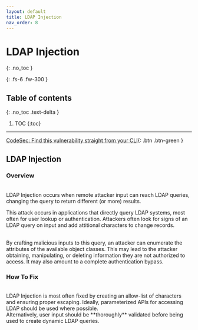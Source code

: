 ```yaml
---
layout: default
title: LDAP Injection
nav_order: 8
---
```


# LDAP Injection
{: .no_toc }

{: .fs-6 .fw-300 }

## Table of contents
{: .no_toc .text-delta }

1. TOC
{:toc}

---
[CodeSec: Find this vulnerability straight from your CLI](https://www.contrastsecurity.com/developer/codesec/){: .btn .btn-green }

## LDAP Injection

### Overview 
<br/>
LDAP Injection occurs when remote attacker input can reach LDAP queries, changing the query to return different (or more) results. 

This attack occurs in applications that directly query LDAP systems, most often for user lookup or authentication. 
Attackers often look for signs of an LDAP query on input and add attitional characters to change records. 
<br/>
<br/> 

By crafting malicious inputs to this query, an attacker can enumerate the attributes of the available object classes. This may lead to the attacker obtaining, manipulating, or deleting information they are not authorized to access. It may also amount to a complete authentication bypass.

### How To Fix  
<br/>
LDAP Injection is most often fixed by creating an allow-list of characters and ensuring proper escaping. Ideally, parameterized APIs for accessing LDAP should be used where possible. 
<br/> 
Alternatively, user input should be **thoroughly** validated before being used to create dynamic LDAP queries. 
